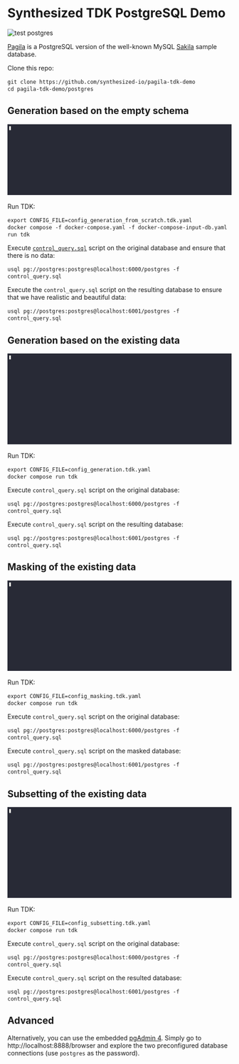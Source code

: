 # Synthesized TDK PostgreSQL Demo

![test postgres](https://github.com/synthesized-io/tdk-demo/actions/workflows/test_postgres.yml/badge.svg)

[Pagila](https://github.com/devrimgunduz/pagila) is a PostgreSQL version of the well-known MySQL [Sakila](https://dev.mysql.com/doc/sakila/en) sample database.

Clone this repo:
```shell
git clone https://github.com/synthesized-io/pagila-tdk-demo
cd pagila-tdk-demo/postgres
```


## Generation based on the empty schema

![generation from scratch demo](generation_from_scratch.gif)

Run TDK:
```shell
export CONFIG_FILE=config_generation_from_scratch.tdk.yaml
docker compose -f docker-compose.yaml -f docker-compose-input-db.yaml run tdk
```

Execute [`control_query.sql`](control_query.sql) script on the original database and ensure that there is no data:
```shell
usql pg://postgres:postgres@localhost:6000/postgres -f control_query.sql
```

Execute the `control_query.sql` script on the resulting database to ensure that we have realistic and beautiful data:
```shell
usql pg://postgres:postgres@localhost:6001/postgres -f control_query.sql
```


## Generation based on the existing data

![generation demo](generation.gif)

Run TDK:
```shell
export CONFIG_FILE=config_generation.tdk.yaml
docker compose run tdk
```

Execute `control_query.sql` script on the original database:
```shell
usql pg://postgres:postgres@localhost:6000/postgres -f control_query.sql
```

Execute `control_query.sql` script on the resulting database:
```shell
usql pg://postgres:postgres@localhost:6001/postgres -f control_query.sql
```


## Masking of the existing data

![masking demo](masking.gif)

Run TDK:
```shell
export CONFIG_FILE=config_masking.tdk.yaml
docker compose run tdk
```

Execute `control_query.sql` script on the original database:
```shell
usql pg://postgres:postgres@localhost:6000/postgres -f control_query.sql
```

Execute `control_query.sql` script on the masked database:
```shell
usql pg://postgres:postgres@localhost:6001/postgres -f control_query.sql
```


## Subsetting of the existing data

![subsetting demo](subsetting.gif)

Run TDK:
```shell
export CONFIG_FILE=config_subsetting.tdk.yaml
docker compose run tdk
```

Execute `control_query.sql` script on the original database:
```shell
usql pg://postgres:postgres@localhost:6000/postgres -f control_query.sql
```

Execute `control_query.sql` script on the resulted database:
```shell
usql pg://postgres:postgres@localhost:6001/postgres -f control_query.sql
```


## Advanced

Alternatively, you can use the embedded [pgAdmin 4](https://www.pgadmin.org/download). Simply go to http://localhost:8888/browser and explore the two preconfigured database connections (use `postgres` as the password).
